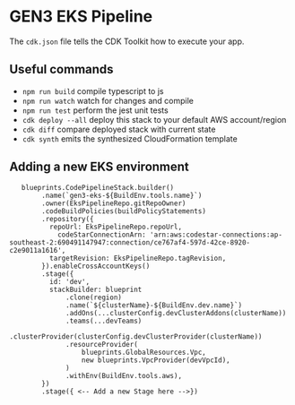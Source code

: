 # GEN3 EKS Pipeline


The `cdk.json` file tells the CDK Toolkit how to execute your app.

## Useful commands

* `npm run build`   compile typescript to js
* `npm run watch`   watch for changes and compile
* `npm run test`    perform the jest unit tests
* `cdk deploy --all`      deploy this stack to your default AWS account/region
* `cdk diff`        compare deployed stack with current state
* `cdk synth`       emits the synthesized CloudFormation template

## Adding a new EKS environment

```
   blueprints.CodePipelineStack.builder()
        .name(`gen3-eks-${BuildEnv.tools.name}`)
        .owner(EksPipelineRepo.gitRepoOwner)
        .codeBuildPolicies(buildPolicyStatements)
        .repository({
          repoUrl: EksPipelineRepo.repoUrl,
            codeStarConnectionArn: 'arn:aws:codestar-connections:ap-southeast-2:690491147947:connection/ce767af4-597d-42ce-8920-c2e9011a1616',
          targetRevision: EksPipelineRepo.tagRevision,
        }).enableCrossAccountKeys()
        .stage({
          id: 'dev',
          stackBuilder: blueprint
              .clone(region)
              .name(`${clusterName}-${BuildEnv.dev.name}`)
              .addOns(...clusterConfig.devClusterAddons(clusterName))
              .teams(...devTeams)
              .clusterProvider(clusterConfig.devClusterProvider(clusterName))
              .resourceProvider(
                  blueprints.GlobalResources.Vpc,
                  new blueprints.VpcProvider(devVpcId),
              )
              .withEnv(BuildEnv.tools.aws),
        })
        .stage({ <-- Add a new Stage here -->})
```